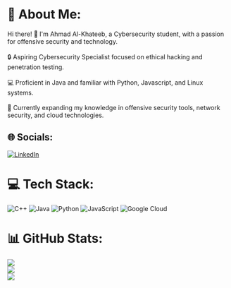 # 💫 About Me:
Hi there! 👋 I'm Ahmad Al-Khateeb, a Cybersecurity student, with a passion for offensive security and technology.<br><br>🔒 Aspiring Cybersecurity Specialist focused on ethical hacking and penetration testing.<br><br>💻 Proficient in Java and familiar with Python, Javascript, and Linux systems.<br><br>🌱 Currently expanding my knowledge in offensive security tools, network security, and cloud technologies.


## 🌐 Socials:
[![LinkedIn](https://img.shields.io/badge/LinkedIn-%230077B5.svg?logo=linkedin&logoColor=white)](https://linkedin.com/in/https://www.linkedin.com/in/ahmad-j-068211322) 

# 💻 Tech Stack:
![C++](https://img.shields.io/badge/c++-%2300599C.svg?style=for-the-badge&logo=c%2B%2B&logoColor=white) ![Java](https://img.shields.io/badge/java-%23ED8B00.svg?style=for-the-badge&logo=openjdk&logoColor=white) ![Python](https://img.shields.io/badge/python-3670A0?style=for-the-badge&logo=python&logoColor=ffdd54) ![JavaScript](https://img.shields.io/badge/javascript-%23323330.svg?style=for-the-badge&logo=javascript&logoColor=%23F7DF1E) ![Google Cloud](https://img.shields.io/badge/GoogleCloud-%234285F4.svg?style=for-the-badge&logo=google-cloud&logoColor=white)
# 📊 GitHub Stats:
![](https://github-readme-stats.vercel.app/api?username=irbid0x&theme=dark&hide_border=false&include_all_commits=false&count_private=false)<br/>
![](https://github-readme-streak-stats.herokuapp.com/?user=irbid0x&theme=dark&hide_border=false)<br/>
![](https://github-readme-stats.vercel.app/api/top-langs/?username=irbid0x&theme=dark&hide_border=false&include_all_commits=false&count_private=false&layout=compact)

<!-- Proudly created with GPRM ( https://gprm.itsvg.in ) -->
